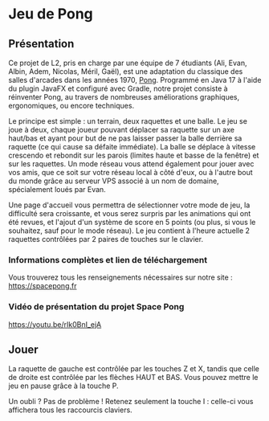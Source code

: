 # Jeu de Pong

## Présentation

Ce projet de L2, pris en charge par une équipe de 7 étudiants (Ali, Evan, Albin, Adem, Nicolas, Méril, Gaël), est une adaptation du classique des salles d'arcades dans les années 1970, [Pong](https://fr.wikipedia.org/wiki/Pong).
Programmé en Java 17 à l'aide du plugin JavaFX et configuré avec Gradle, notre projet consiste à réinventer Pong, au travers de nombreuses améliorations graphiques, ergonomiques, ou encore techniques. 

Le principe est simple : un terrain, deux raquettes et une balle. Le jeu se joue à deux, chaque joueur pouvant déplacer sa raquette sur un axe haut/bas et ayant pour but de ne pas laisser passer la balle derrière sa raquette (ce qui cause sa défaite immédiate). La balle se déplace à vitesse crescendo et rebondit sur les parois (limites haute et basse de la fenêtre) et sur les raquettes.
Un mode réseau vous attend également pour jouer avec vos amis, que ce soit sur votre réseau local à côté d'eux, ou à l'autre bout du monde grâce au serveur VPS associé à un nom de domaine, spécialement loués par Evan.

Une page d'accueil vous permettra de sélectionner votre mode de jeu, la difficulté sera croissante, et vous serez surpris par les animations qui ont été revues, et l'ajout d'un système de score en 5 points (ou plus, si vous le souhaitez, sauf pour le mode réseau).
Le jeu contient à l'heure actuelle 2 raquettes contrôlées par 2 paires de touches sur le clavier.


### Informations complètes et lien de téléchargement

Vous trouverez tous les renseignements nécessaires sur notre site : https://spacepong.fr

### Vidéo de présentation du projet Space Pong
https://youtu.be/rIk0BnI_ejA

## Jouer

La raquette de gauche est contrôlée par les touches Z et X, tandis que celle de droite est contrôlée par les flèches HAUT et BAS.
Vous pouvez mettre le jeu en pause grâce à la touche P.

Un oubli ? Pas de problème ! Retenez seulement la touche I : celle-ci vous affichera tous les raccourcis claviers.